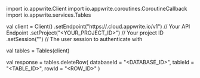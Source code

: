 import io.appwrite.Client
import io.appwrite.coroutines.CoroutineCallback
import io.appwrite.services.Tables

val client = Client()
    .setEndpoint("https://<REGION>.cloud.appwrite.io/v1") // Your API Endpoint
    .setProject("<YOUR_PROJECT_ID>") // Your project ID
    .setSession("") // The user session to authenticate with

val tables = Tables(client)

val response = tables.deleteRow(
    databaseId = "<DATABASE_ID>",
    tableId = "<TABLE_ID>",
    rowId = "<ROW_ID>"
)
